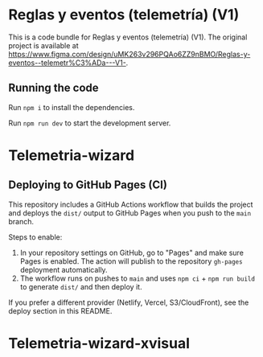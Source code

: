 
  # Reglas y eventos (telemetría) (V1)

  This is a code bundle for Reglas y eventos (telemetría) (V1). The original project is available at https://www.figma.com/design/uMK263v296PQAo6ZZ9nBMO/Reglas-y-eventos--telemetr%C3%ADa---V1-.

  ## Running the code

  Run `npm i` to install the dependencies.

  Run `npm run dev` to start the development server.
  # Telemetria-wizard

## Deploying to GitHub Pages (CI)

This repository includes a GitHub Actions workflow that builds the project and deploys the `dist/` output to GitHub Pages when you push to the `main` branch.

Steps to enable:

1. In your repository settings on GitHub, go to "Pages" and make sure Pages is enabled. The action will publish to the repository `gh-pages` deployment automatically.
2. The workflow runs on pushes to `main` and uses `npm ci` + `npm run build` to generate `dist/` and then deploy it.

If you prefer a different provider (Netlify, Vercel, S3/CloudFront), see the deploy section in this README.
# Telemetria-wizard-xvisual

